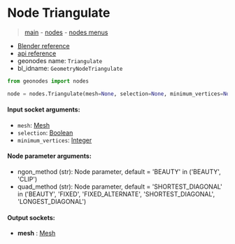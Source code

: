# Node Triangulate

> [main](../structure.md) - [nodes](nodes.md) - [nodes menus](nodes_menus.md)

- [Blender reference](https://docs.blender.org/manual/en/latest/modeling/geometry_nodes/mesh/triangulate.html)
- [api reference](https://docs.blender.org/api/current/bpy.types.GeometryNodeTriangulate.html)
- geonodes name: `Triangulate`
- bl_idname: `GeometryNodeTriangulate`

```python
from geonodes import nodes

node = nodes.Triangulate(mesh=None, selection=None, minimum_vertices=None, ngon_method='BEAUTY', quad_method='SHORTEST_DIAGONAL')
```

#### Input socket arguments:

- `mesh`: [Mesh](Mesh.md)
- `selection`: [Boolean](Boolean.md)
- `minimum_vertices`: [Integer](Integer.md)

#### Node parameter arguments:

- ngon_method (str): Node parameter, default = 'BEAUTY' in ('BEAUTY', 'CLIP')
- quad_method (str): Node parameter, default = 'SHORTEST_DIAGONAL' in ('BEAUTY', 'FIXED', 'FIXED_ALTERNATE', 'SHORTEST_DIAGONAL', 'LONGEST_DIAGONAL')

#### Output sockets:

- **mesh** : [Mesh](Mesh.md)

